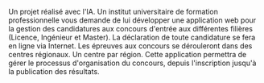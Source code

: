 Un projet réalisé avec l'IA. 
Un institut universitaire de formation professionnelle vous demande de lui développer une
application web pour la gestion des candidatures aux concours d'entrée aux différentes filières
(Licence, Ingénieur et Master). La déclaration de toute candidature se fera en ligne via Internet. Les
épreuves aux concours se dérouleront dans des centres régionaux. Un centre par région.
Cette application permettra de gérer le processus d'organisation du concours, depuis l'inscription
jusqu'à la publication des résultats.
